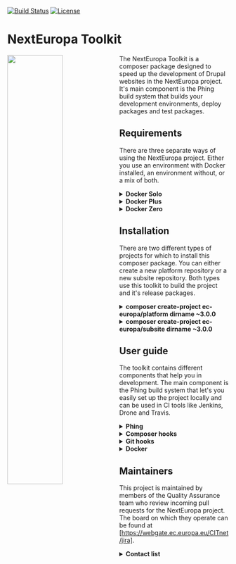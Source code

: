 [![Build Status](https://drone.ne-dev.eu/api/badges/ec-europa/toolkit/status.svg)](https://drone.ne-dev.eu/ec-europa/toolkit) [![License](https://img.shields.io/badge/License-EUPL%201.1-blue.svg)](LICENSE)

# NextEuropa Toolkit
<img align="left" width="50%" src="https://ec.europa.eu/info/sites/info/themes/europa/images/svg/logo/logo--en.svg" />

<p>The NextEuropa Toolkit is a composer package designed to speed up the
development of Drupal websites in the NextEuropa project. It's main
component is the Phing build system that builds your development
environments, deploy packages and test packages.</p>

## Requirements
There are three separate ways of using the NextEuropa project. Either
you use an environment with Docker installed, an environment without, or
a mix of both.
  
<details><summary><b>Docker Solo</b></summary>

This requirement for docker only needs to have docker in docker support.
The configuration to accomplish this is complex and if implemented
incorrectly can give you problems. We recommend this approach only
for seasond docker users.<br>*Required components*:
[Docker](https://docs.docker.com/engine/installation/linux/docker-ce/centos/)
</details>
<details><summary><b>Docker Plus</b></summary>

Instead of having the absolute minimal requirement you can install the
host level components Composer and Phing on the non-docker environment.
Then this can spin up the docker containers for you without having to
configure a complicated docker installation.<br>*Required components*:
[Composer](https://getcomposer.org/),
[Phing](https://packagist.org/packages/phing/phing),
[Docker](https://docs.docker.com/engine/installation/linux/docker-ce/centos/)
</details>
<details><summary><b>Docker Zero</b></summary>

If you are not interested in the advantages that the toolkit can give
you with the provided docker images you can keep a normal host only setup.
But it is very much recommended to use docker as it will give you
everything you need.<br>*Required components*:
[Composer](https://getcomposer.org/),
[LAMP Stack](https://www.digitalocean.com/community/tutorials/how-to-install-linux-apache-mysql-php-lamp-stack-on-centos-7)
</details>

## Installation
There are two different types of projects for which to install this
composer package. You can either create a new platform repository or a
new subsite repository. Both types use this toolkit to build the project
and it's release packages.

<details><summary><b>composer create-project ec-europa/platform dirname ~3.0.0</b></summary>

This command will clone the repository of the ec-europa/platform project
and run composer install on it. The installation of the toolkit itself
is run seperately to create a clear separation between the toolkit and
your project source code. Extending the toolkit is not possible without
contributing your functionalities through pull requests. You will be
requested to remove or keep the VCS files after cloning the project. For
development purposes you should NOT agree to remove these files. Only for
deploy and testing purposes it is recommended to remove the version
control system. There is only one official platform project which is
maintained by the NextEuropa core development team.
</details>

<details><summary><b>composer create-project ec-europa/subsite dirname ~3.0.0</b></summary>

This command will clone the repository of the ec-europa/subsite project
and run composer install on it. The installation of the toolkit itself
is run seperately to create a clear separation between the toolkit and
your project source code. Extending the toolkit is not possible without
contributing your functionalities through pull requests. You will be
requested to remove or keep the VCS files after cloning the project.
Upon initial creation of your project you need to remove the VCS files
as you will commit the source code to your own repository. After your
project is registered by NextEuropa as an official subsite you will be
able to direct pull requests to a reference repository.

After your project is accepted you can register your fork locally or
through packagist to use the same composer create-project command on 
your fork that serves development only.

<details><summary>To locally register your package the following code to your global config.json:</summary><p>

```json
{
  "repositories": [
    {
      "type": "package",
      "package": {
        "name": "ec-europa/<project-id>-dev",
        "version": "dev-master",
        "source": {
          "type" : "git",
          "url" : "https://github.com/<github-account>/<project-id>-dev.git",
          "reference" : "master"
        }
      }
    }
  ],
}

```
</p></details>

<details><summary>To globally register your development repository you can visit packagist.org.</summary><p>

[https://packagist.org/packages/submit]
</p></details>
</details>

## User guide

The toolkit contains different components that help you in development. The main component is the Phing build system that let's you easily set up the project locally and can be used in CI tools like Jenkins, Drone and Travis.

<details><summary><b>Phing</b></summary>

- [Phing toolkit](./includes/phing/README.md)
    - [Properties](./includes/phing/docs/properties.md)
    - [Main builds](./includes/phing/docs/main-builds.md)
    - [Target list](./includes/phing/docs/properties.md/target-list)
</details>
<b><details><summary>Composer hooks</summary>
</details></b>
<b><details><summary>Git hooks</summary>
</details></b>
<b><details><summary>Docker</summary>
</details></b>

## Maintainers

This project is maintained by members of the Quality Assurance team who
review incoming pull requests for the NextEuropa project. The board on
which they operate can be found at [https://webgate.ec.europa.eu/CITnet/jira].

<details><summary><b>Contact list</b></summary>

|Full name|Username|Department|Role|
|:---|:---|:---|:---|
|Alex Verbruggen|[verbruggenalex]|Quality Assurance|Maintainer + Contact for Devops & Platform|
|Joao Santos|[jonhy81]|Quality Assurance|Maintainer + Contact for Subsites|
</details>

[https://webgate.ec.europa.eu/CITnet/jira]: https://webgate.ec.europa.eu/CITnet/jira/secure/RapidBoard.jspa?rapidView=581
[verbruggenalex]: https://github.com/verbruggenalex
[jonhy81]: https://github.com/jonhy81
